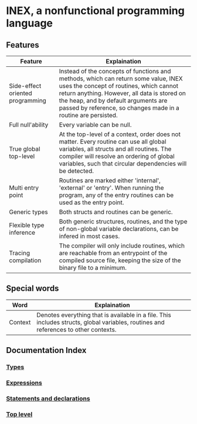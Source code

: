 # INEX, a nonfunctional programming language

## Features
| Feature | Explaination |
| --- | --- |
| Side-effect oriented programming | Instead of the concepts of functions and methods, which can return some value, INEX uses the concept of routines, which cannot return anything. However, all data is stored on the heap, and by default arguments are passed by reference, so changes made in a routine are persisted. |
| Full null'ability | Every variable can be null.  |
| True global top-level | At the top-level of a context, order does not matter. Every routine can use all global variables, all structs and all routines. The compiler will resolve an ordering of global variables, such that circular dependencies will be detected. |
| Multi entry point | Routines are marked either 'internal', 'external' or 'entry'. When running the program, any of the entry routines can be used as the entry point. |
| Generic types | Both structs and routines can be generic. |
| Flexible type inference | Both generic structures, routines, and the type of non-global variable declarations, can be infered in most cases.  |
| Tracing compilation | The compiler will only include routines, which are reachable from an entrypoint of the compiled source file, keeping the size of the binary file to a minimum. |


## Special words
| Word | Explaination |
| --- | --- |
| Context | Denotes everything that is available in a file. This includes structs, global variables, routines and references to other contexts.


## Documentation Index
### [Types](./documentation/TypesAndProtection.md)
### [Expressions](./documentation/Expressions.md)
### [Statements and declarations](./documentation/StatementsAndDeclarations.md)
### [Top level](./documentation/Toplevel.md)
